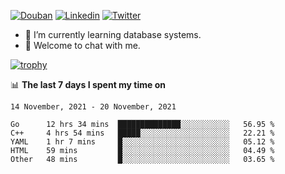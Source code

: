 
<p align="left">
<a href="https://www.douban.com/people/ixxchan"><img src="https://img.shields.io/badge/@ixxchan-007722?style=flat&logo=Douban&logoColor=white" alt="Douban" /></a> 
<a href="https://www.linkedin.com/in/xxchan/?locale=en_US"><img src="https://img.shields.io/badge/@xxchan-0073b1?style=flat&logo=LinkedIn&logoColor=white" alt="Linkedin" /></a> 
<a href="https://twitter.com/yayale_umi"><img src="https://img.shields.io/badge/@yayale__umi-1DA1F2?style=flat&logo=Twitter&logoColor=white" alt="Twitter"/></a>
</p>

- 🌱 I’m currently learning database systems.
- 💬 Welcome to chat with me.


[![trophy](https://github-profile-trophy.vercel.app/?username=xxchan&theme=flat&column=7)](https://github.com/xxchan)


📊 **The last 7 days I spent my time on** 

<!--START_SECTION:waka-->
```text
14 November, 2021 - 20 November, 2021

Go      12 hrs 34 mins  ██████████████░░░░░░░░░░░   56.95 % 
C++     4 hrs 54 mins   █████░░░░░░░░░░░░░░░░░░░░   22.21 % 
YAML    1 hr 7 mins     █░░░░░░░░░░░░░░░░░░░░░░░░   05.12 % 
HTML    59 mins         █░░░░░░░░░░░░░░░░░░░░░░░░   04.49 % 
Other   48 mins         █░░░░░░░░░░░░░░░░░░░░░░░░   03.65 %
```
<!--END_SECTION:waka-->

<!--
**xxchan/xxchan** is a ✨ _special_ ✨ repository because its `README.md` (this file) appears on your GitHub profile.

Here are some ideas to get you started:

- 🔭 I’m currently working on ...
- 🌱 I’m currently learning ...
- 👯 I’m looking to collaborate on ...
- 🤔 I’m looking for help with ...
- 💬 Ask me about ...
- 📫 How to reach me: ...
- 😄 Pronouns: ...
- ⚡ Fun fact: ...
-->
